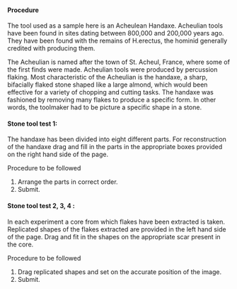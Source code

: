 #### Procedure

The tool used as a sample here is an Acheulean Handaxe. Acheulian tools have been found in sites dating between 800,000 and 200,000 years ago. They have been found with the remains of H.erectus, the hominid generally credited with producing them.

The Acheulian is named after the town of St. Acheul, France, where some of the first finds were made. Acheulian tools were produced by percussion flaking. Most characteristic of the Acheulian is the handaxe, a sharp, bifacially flaked stone shaped like a large almond, which would been effective for a variety of chopping and cutting tasks. The handaxe was fashioned by removing many flakes to produce a specific form. In other words, the toolmaker had to be picture a specific shape in a stone.

#### Stone tool test 1:

The handaxe has been divided into eight different parts. For reconstruction of the handaxe drag and fill in the parts in the appropriate boxes provided on the right hand side of the page.

Procedure to be followed

1. Arrange the parts in correct order.
2. Submit.

#### Stone tool test 2, 3, 4 :

In each experiment a core from which flakes have been extracted is taken. Replicated shapes of the flakes extracted are provided in the  left hand side of the page. Drag and fit in the shapes on the appropriate scar present in the core.

Procedure to be followed

1. Drag replicated shapes and set on the accurate position of the image.
2. Submit.
